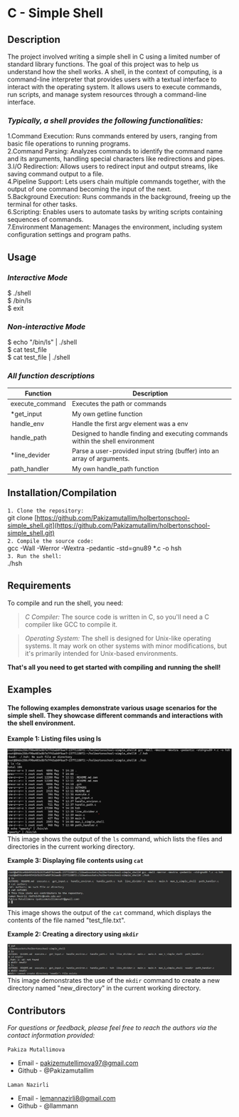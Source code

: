 # C - Simple Shell


## Description

The project involved writing a simple shell in C using a limited number of standard library functions.
The goal of this project was to help us understand how the shell works.
A shell, in the context of computing, is a command-line interpreter that provides users with a textual interface to interact with the operating system. It allows users to execute commands, run scripts, and manage system resources through a command-line interface.

### *Typically, a shell provides the following functionalities:*<br>
1.Command Execution: Runs commands entered by users, ranging from basic file operations to running programs.<br>
2.Command Parsing: Analyzes commands to identify the command name and its arguments, handling special characters like redirections and pipes.<br>
3.I/O Redirection: Allows users to redirect input and output streams, like saving command output to a file.<br>
4.Pipeline Support: Lets users chain multiple commands together, with the output of one command becoming the input of the next.<br>
5.Background Execution: Runs commands in the background, freeing up the terminal for other tasks.<br>
6.Scripting: Enables users to automate tasks by writing scripts containing sequences of commands.<br>
7.Environment Management: Manages the environment, including system configuration settings and program paths.<br>


## Usage

### *Interactive Mode*
$ ./shell <br>
$ /bin/ls <br>
$ exit <br>

### *Non-interactive Mode*
$ echo "/bin/ls" | ./shell <br>
$ cat test_file <br>
$ cat test_file | ./shell <br>


### *All function descriptions*

Function | Description
 ------------ | ------------- 
execute_command | Executes the path or commands 
*get_input | My own getline function
handle_env | Handle the first argv element was a env
handle_path | Designed to handle finding and executing commands within the shell environment
*line_devider | Parse a user-provided input string (buffer) into an array of arguments.
path_handler | My own handle_path function


## Installation/Compilation

`1. Clone the repository:` <br>
git clone [https://github.com/Pakizamutallim/holbertonschool-simple_shell.git](https://github.com/Pakizamutallim/holbertonschool-simple_shell.git) <br>
`2. Compile the source code:` <br>
gcc -Wall -Werror -Wextra -pedantic -std=gnu89 *.c -o hsh <br>
`3. Run the shell:` <br>
./hsh
 

## Requirements

To compile and run the shell, you need:
> *C Compiler:* The source code is written in C, so you'll need a C compiler like GCC to compile it.

> *Operating System:* The shell is designed for Unix-like operating systems. It may work on other systems with minor modifications, but it's primarily intended for Unix-based environments. <br>

**That's all you need to get started with compiling and running the shell!**

## Examples

#### The following examples demonstrate various usage scenarios for the simple shell. They showcase different commands and interactions with the shell environment.

**Example 1: Listing files using ls**

 ![bash screenshot](./bash.png)
This image shows the output of the `ls` command, which lists the files and directories in the current working directory.


**Example 3: Displaying file contents using `cat`**

 ![bash screenshot](./lsl.png)
This image shows the output of the `cat` command, which displays the contents of the file named "test_file.txt".
 

**Example 2: Creating a directory using `mkdir`**
 
 ![bash screenshot](./mkdir.png)
This image demonstrates the use of the `mkdir` command to create a new directory named "new_directory" in the current working directory.


## Contributors

*For questions or feedback, please feel free to reach the authors via the contact information provided:* <br>

`Pakiza Mutallimova` <br>
* Email - pakizemutellimova97@gmail.com <br>
* Github - @Pakizamutallim <br>

`Laman Nazirli` <br>
* Email - lemannazirli8@gmail.com <br>
* Github - @llammann <br>


